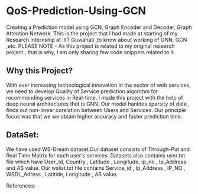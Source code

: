 # QoS-Prediction-Using-GCN
Creating a Prediction model using GCN, Graph Encoder and Decoder, Graph Attention Network. This is the  project that I had made at starting of my Research internship at IIIT Guwahati ,to know about working of GNN, GCN ,etc. PLEASE NOTE - As this project is related to my original research project , that is why, I am only sharing few code snippets related to it.

<h2>Why this Project?</h2>
With ever increasing technological innovation in the sector of web services, we need to develop Quality of Service prediction algorithm for recommending services in Real-time. I made this project with the help of deep neural architectures that is GNN. Our model hanldes sparsity of data , finds out non-linear corelation between Users and Services. Our principle focus was that we we obtain higher accuracy and faster prediction time. 

<h2>DataSet:</h2>
We have used WS-Dream dataset.Our dataset consists of Through-Put and Real Time Matrix for each user's services. Datasets also contains user.txt file which have User_Id, Country , Latitude , Longitude, Ip_no , Ip_Address and AS value. Our wslist.txt file contains Service_id , Ip_Address , IP_NO , WSDL_Adress , Latitide, Longitude , AS value.

References:

